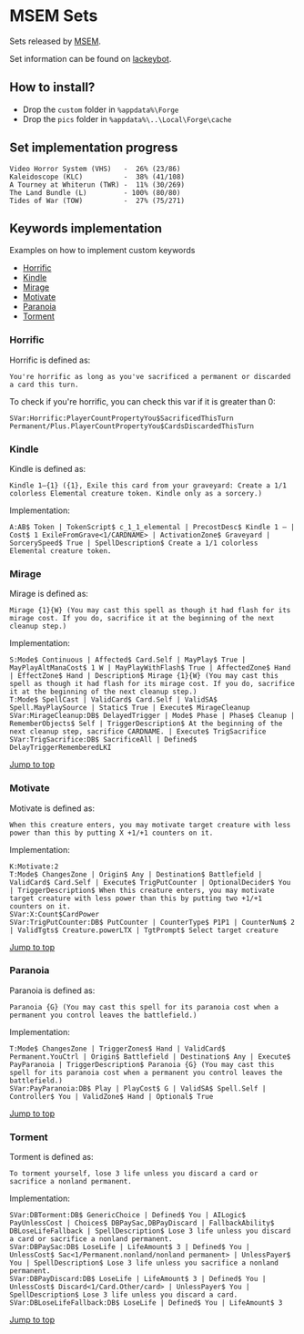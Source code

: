 # MSEM Sets

Sets released by [MSEM](https://snapdragonfirework.wixsite.com/msem2).

Set information can be found on [lackeybot](https://lackeybot.com/msem/search).

## How to install?

* Drop the `custom` folder in `%appdata%\Forge`
* Drop the `pics` folder in `%appdata%\..\Local\Forge\cache`

## Set implementation progress

```text
Video Horror System (VHS)   -  26% (23/86)
Kaleidoscope (KLC)          -  38% (41/108)
A Tourney at Whiterun (TWR) -  11% (30/269)
The Land Bundle (L)         - 100% (80/80)
Tides of War (TOW)          -  27% (75/271)
```

## Keywords implementation

Examples on how to implement custom keywords

* [Horrific](#horrific)
* [Kindle](#kindle)
* [Mirage](#mirage)
* [Motivate](#motivate)
* [Paranoia](#paranoia)
* [Torment](#torment)

### Horrific

Horrific is defined as:

```text
You're horrific as long as you've sacrificed a permanent or discarded a card this turn.
```

To check if you're horrific, you can check this var if it is greater than 0:

```text
SVar:Horrific:PlayerCountPropertyYou$SacrificedThisTurn Permanent/Plus.PlayerCountPropertyYou$CardsDiscardedThisTurn
```

### Kindle

Kindle is defined as:

```text
Kindle 1—{1} ({1}, Exile this card from your graveyard: Create a 1/1 colorless Elemental creature token. Kindle only as a sorcery.)
```

Implementation:

```text
A:AB$ Token | TokenScript$ c_1_1_elemental | PrecostDesc$ Kindle 1 — | Cost$ 1 ExileFromGrave<1/CARDNAME> | ActivationZone$ Graveyard | SorcerySpeed$ True | SpellDescription$ Create a 1/1 colorless Elemental creature token.
```

### Mirage

Mirage is defined as:

```text
Mirage {1}{W} (You may cast this spell as though it had flash for its mirage cost. If you do, sacrifice it at the beginning of the next cleanup step.)
```

Implementation:

```text
S:Mode$ Continuous | Affected$ Card.Self | MayPlay$ True | MayPlayAltManaCost$ 1 W | MayPlayWithFlash$ True | AffectedZone$ Hand | EffectZone$ Hand | Description$ Mirage {1}{W} (You may cast this spell as though it had flash for its mirage cost. If you do, sacrifice it at the beginning of the next cleanup step.)
T:Mode$ SpellCast | ValidCard$ Card.Self | ValidSA$ Spell.MayPlaySource | Static$ True | Execute$ MirageCleanup
SVar:MirageCleanup:DB$ DelayedTrigger | Mode$ Phase | Phase$ Cleanup | RememberObjects$ Self | TriggerDescription$ At the beginning of the next cleanup step, sacrifice CARDNAME. | Execute$ TrigSacrifice
SVar:TrigSacrifice:DB$ SacrificeAll | Defined$ DelayTriggerRememberedLKI
```

[Jump to top](#keywords-implementation)

### Motivate

Motivate is defined as:

```text
When this creature enters, you may motivate target creature with less power than this by putting X +1/+1 counters on it.
```

Implementation:

```text
K:Motivate:2
T:Mode$ ChangesZone | Origin$ Any | Destination$ Battlefield | ValidCard$ Card.Self | Execute$ TrigPutCounter | OptionalDecider$ You | TriggerDescription$ When this creature enters, you may motivate target creature with less power than this by putting two +1/+1 counters on it.
SVar:X:Count$CardPower
SVar:TrigPutCounter:DB$ PutCounter | CounterType$ P1P1 | CounterNum$ 2 | ValidTgts$ Creature.powerLTX | TgtPrompt$ Select target creature
```

[Jump to top](#keywords-implementation)

### Paranoia

Paranoia is defined as:

```text
Paranoia {G} (You may cast this spell for its paranoia cost when a permanent you control leaves the battlefield.)
```

Implementation:

```text
T:Mode$ ChangesZone | TriggerZones$ Hand | ValidCard$ Permanent.YouCtrl | Origin$ Battlefield | Destination$ Any | Execute$ PayParanoia | TriggerDescription$ Paranoia {G} (You may cast this spell for its paranoia cost when a permanent you control leaves the battlefield.)
SVar:PayParanoia:DB$ Play | PlayCost$ G | ValidSA$ Spell.Self | Controller$ You | ValidZone$ Hand | Optional$ True
```

[Jump to top](#keywords-implementation)

### Torment

Torment is defined as:

```text
To torment yourself, lose 3 life unless you discard a card or sacrifice a nonland permanent.
```

Implementation:

```text
SVar:DBTorment:DB$ GenericChoice | Defined$ You | AILogic$ PayUnlessCost | Choices$ DBPaySac,DBPayDiscard | FallbackAbility$ DBLoseLifeFallback | SpellDescription$ Lose 3 life unless you discard a card or sacrifice a nonland permanent.
SVar:DBPaySac:DB$ LoseLife | LifeAmount$ 3 | Defined$ You | UnlessCost$ Sac<1/Permanent.nonland/nonland permanent> | UnlessPayer$ You | SpellDescription$ Lose 3 life unless you sacrifice a nonland permanent.
SVar:DBPayDiscard:DB$ LoseLife | LifeAmount$ 3 | Defined$ You | UnlessCost$ Discard<1/Card.Other/card> | UnlessPayer$ You | SpellDescription$ Lose 3 life unless you discard a card.
SVar:DBLoseLifeFallback:DB$ LoseLife | Defined$ You | LifeAmount$ 3
```

[Jump to top](#keywords-implementation)
